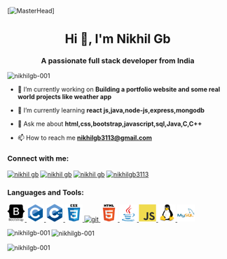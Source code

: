 [![MasterHead](https://swas.io/static/hello-world-banner-d0a141d7bfcd1933c1d175b273805281-45f1b.jpg)]
<h1 align="center">Hi 👋, I'm Nikhil Gb</h1>
<h3 align="center">A passionate full stack developer from India</h3>

<p align="left"> <img src="https://komarev.com/ghpvc/?username=nikhilgb-001&label=Profile%20views&color=0e75b6&style=flat" alt="nikhilgb-001" /> </p>

- 🔭 I’m currently working on **Building a portfolio website and some real world projects like weather app**

- 🌱 I’m currently learning **react js,java,node-js,express,mongodb**

- 💬 Ask me about **html,css,bootstrap,javascript,sql,Java,C,C++**

- 📫 How to reach me **nikhilgb3113@gmail.com**

<h3 align="left">Connect with me:</h3>
<p align="left">
<a href="https://linkedin.com/in/nikhil gb" target="blank"><img align="center" src="https://raw.githubusercontent.com/rahuldkjain/github-profile-readme-generator/master/src/images/icons/Social/linked-in-alt.svg" alt="nikhil gb" height="30" width="40" /></a>
<a href="https://fb.com/nikhil gb" target="blank"><img align="center" src="https://raw.githubusercontent.com/rahuldkjain/github-profile-readme-generator/master/src/images/icons/Social/facebook.svg" alt="nikhil gb" height="30" width="40" /></a>
<a href="https://instagram.com/nikhil gb" target="blank"><img align="center" src="https://raw.githubusercontent.com/rahuldkjain/github-profile-readme-generator/master/src/images/icons/Social/instagram.svg" alt="nikhil gb" height="30" width="40" /></a>
<a href="https://www.hackerrank.com/nikhilgb3113" target="blank"><img align="center" src="https://raw.githubusercontent.com/rahuldkjain/github-profile-readme-generator/master/src/images/icons/Social/hackerrank.svg" alt="nikhilgb3113" height="30" width="40" /></a>
</p>

<h3 align="left">Languages and Tools:</h3>
<p align="left"> <a href="https://getbootstrap.com" target="_blank" rel="noreferrer"> <img src="https://raw.githubusercontent.com/devicons/devicon/master/icons/bootstrap/bootstrap-plain-wordmark.svg" alt="bootstrap" width="40" height="40"/> </a> <a href="https://www.cprogramming.com/" target="_blank" rel="noreferrer"> <img src="https://raw.githubusercontent.com/devicons/devicon/master/icons/c/c-original.svg" alt="c" width="40" height="40"/> </a> <a href="https://www.w3schools.com/cpp/" target="_blank" rel="noreferrer"> <img src="https://raw.githubusercontent.com/devicons/devicon/master/icons/cplusplus/cplusplus-original.svg" alt="cplusplus" width="40" height="40"/> </a> <a href="https://www.w3schools.com/css/" target="_blank" rel="noreferrer"> <img src="https://raw.githubusercontent.com/devicons/devicon/master/icons/css3/css3-original-wordmark.svg" alt="css3" width="40" height="40"/> </a> <a href="https://git-scm.com/" target="_blank" rel="noreferrer"> <img src="https://www.vectorlogo.zone/logos/git-scm/git-scm-icon.svg" alt="git" width="40" height="40"/> </a> <a href="https://www.w3.org/html/" target="_blank" rel="noreferrer"> <img src="https://raw.githubusercontent.com/devicons/devicon/master/icons/html5/html5-original-wordmark.svg" alt="html5" width="40" height="40"/> </a> <a href="https://www.java.com" target="_blank" rel="noreferrer"> <img src="https://raw.githubusercontent.com/devicons/devicon/master/icons/java/java-original.svg" alt="java" width="40" height="40"/> </a> <a href="https://developer.mozilla.org/en-US/docs/Web/JavaScript" target="_blank" rel="noreferrer"> <img src="https://raw.githubusercontent.com/devicons/devicon/master/icons/javascript/javascript-original.svg" alt="javascript" width="40" height="40"/> </a> <a href="https://www.linux.org/" target="_blank" rel="noreferrer"> <img src="https://raw.githubusercontent.com/devicons/devicon/master/icons/linux/linux-original.svg" alt="linux" width="40" height="40"/> </a> <a href="https://www.mysql.com/" target="_blank" rel="noreferrer"> <img src="https://raw.githubusercontent.com/devicons/devicon/master/icons/mysql/mysql-original-wordmark.svg" alt="mysql" width="40" height="40"/> </a> </p>

<p><img align="left" src="https://github-readme-stats.vercel.app/api/top-langs?username=nikhilgb-001&show_icons=true&locale=en&layout=compact" alt="nikhilgb-001" /></p>

<p>&nbsp;<img align="center" src="https://github-readme-stats.vercel.app/api?username=nikhilgb-001&show_icons=true&locale=en" alt="nikhilgb-001" /></p>

<p><img align="center" src="https://github-readme-streak-stats.herokuapp.com/?user=nikhilgb-001&" alt="nikhilgb-001" /></p>
